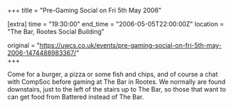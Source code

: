 +++
title = "Pre-Gaming Social on Fri 5th May 2006"

[extra]
time = "19:30:00"
end_time = "2006-05-05T22:00:00Z"
location = "The Bar, Rootes Social Building"

original = "https://uwcs.co.uk/events/pre-gaming-social-on-fri-5th-may-2006-1474488983367/"    
+++

Come for a burger, a pizza or some fish and chips, and of course a chat with CompSoc before gaming at The Bar in Rootes. We normally are found downstairs, just to the left of the stairs up to The Bar, so those that want to can get food from Battered instead of The Bar.


